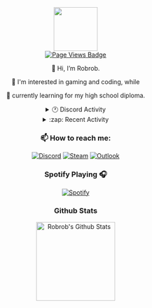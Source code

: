 <div id="header" align="center">
  <img src="https://media.giphy.com/media/M9gbBd9nbDrOTu1Mqx/giphy.gif" width="100"/>
</div>

<div id="badges" align="center">
  <a href="https://github.com/4robrob">
    <img src="https://komarev.com/ghpvc/?username=4robrob&style=flat-square&color=grey" alt="Page Views Badge"/>
  </a>
  
</div>
<div id="me" align="center">
  
👋 Hi, I’m Robrob.

👀 I'm interested in gaming and coding, while

🌱 currently learning for my high school diploma.

<details>
  <summary>🕐 Discord Activity </summary>
  
[![Discord Presence](https://lanyard.cnrad.dev/api/508758672449732611)](https://discord.com/users/508758672449732611)
</details>

<details>
  <summary>:zap: Recent Activity </summary>
  
<!--START_SECTION:activity-->
1. ❗ Opened issue [#77](https://github.com/novatorem/novatorem/issues/77) in [novatorem/novatorem](https://github.com/novatorem/novatorem)
<!--END_SECTION:activity-->

</details>

### :mailbox: How to reach me:
[![Discord](https://img.shields.io/badge/-Add_me_on_Discord-royalblue?style=flat-square&logo=Discord&logoColor=white)](https://discordapp.com/users/508758672449732611) [![Steam](https://img.shields.io/badge/-Message_me_on_Steam-navy?style=flat-square&logo=steam&logoColor=white)](https://steamcommunity.com/id/4rob/) [![Outlook](https://img.shields.io/badge/Write_an_email-005FF9?style=flat-square&logo=maildotru&logoColor=#005FF9)](mailto:robrob.git@outlook.com)

### Spotify Playing 🎧
[![Spotify](https://novatorem-ywki.vercel.app/api/spotify/?background_color=000000&border_color=ffffff)](https://open.spotify.com/user/wiqgsrizkomfwxplakt144056?si=feb98bec8d9d465b)


### Github Stats
<img height="180" weight="300" align="mid" alt="Robrob's Github Stats" src="https://github-readme-stats-blue-one-66.vercel.app/api?username=4robrob&show_icons=true&theme=highcontrast" />


<!--
<details>
  <summary>⚡ Top Langs</summary>
  
 ![Top Langs](https://github-readme-stats.vercel.app/api/top-langs/?username=4robrob&layout=compact&theme=highcontrast)
 
</details>

<!-- 

<details>
  <summary>⚡ WakaTime stats</summary>
  
  <div id="stats" align="center">
    
![Robrob's WakaTime stats](https://github-readme-stats.vercel.app/api/wakatime?username=@Robrob&theme=highcontrast)
    
</div> 
</details>

-->
